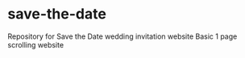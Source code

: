 # save-the-date
Repository for Save the Date wedding invitation website
Basic 1 page scrolling website 
